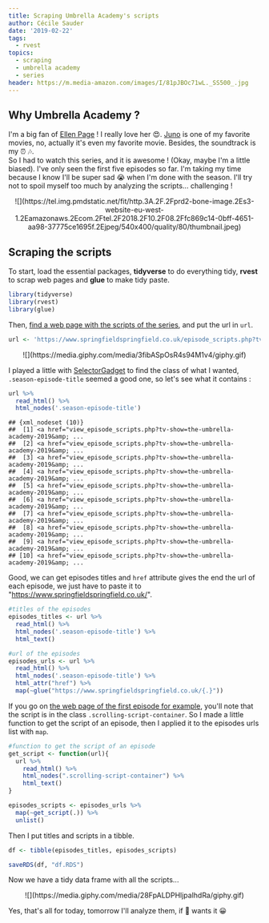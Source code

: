 ```yaml
---
title: Scraping Umbrella Academy's scripts
author: Cécile Sauder
date: '2019-02-22'
tags:
  - rvest
topics:
  - scraping
  - umbrella academy
  - series
header: https://m.media-amazon.com/images/I/81pJBOc71wL._SS500_.jpg
---
```



## Why Umbrella Academy ?   

I'm a big fan of [Ellen Page](https://en.wikipedia.org/wiki/Ellen_Page) ! I really love her 😍. [Juno](https://www.imdb.com/title/tt0467406/) is one of my favorite movies, no, actually it's even my favorite movie. Besides, the soundtrack is my ⏰ 🎶.   
So I had to watch this series, and it is awesome ! (Okay, maybe I'm a little biased). I've only seen the first five episodes so far. I'm taking my time because I know I'll be super sad 😭 when I'm done with the season. I'll try not to spoil myself too much by analyzing the scripts... challenging !  

<p align="center">
![](https://tel.img.pmdstatic.net/fit/http.3A.2F.2Fprd2-bone-image.2Es3-website-eu-west-1.2Eamazonaws.2Ecom.2Ftel.2F2018.2F10.2F08.2Ffc869c14-0bff-4651-aa98-37775ce1695f.2Ejpeg/540x400/quality/80/thumbnail.jpeg)
</p>

## Scraping the scripts

To start, load the essential packages, **tidyverse** to do everything tidy, **rvest** to scrap web pages and **glue** to make tidy paste. 


```r
library(tidyverse)
library(rvest)
library(glue)
```

Then, [find a web page with the scripts of the series](http://lmgtfy.com/?q=script+umbrella+academy), and put the url in `url`.

```r
url <- 'https://www.springfieldspringfield.co.uk/episode_scripts.php?tv-show=the-umbrella-academy-2019&season=1'
```

<p align="center">
![](https://media.giphy.com/media/3fibASpOsR4s94M1v4/giphy.gif)
</p>

I played a little with [SelectorGadget](https://selectorgadget.com/) to find the class of what I wanted, `.season-episode-title` seemed a good one, so let's see what it contains :


```r
url %>%
  read_html() %>%
  html_nodes('.season-episode-title')
```

```
## {xml_nodeset (10)}
##  [1] <a href="view_episode_scripts.php?tv-show=the-umbrella-academy-2019&amp; ...
##  [2] <a href="view_episode_scripts.php?tv-show=the-umbrella-academy-2019&amp; ...
##  [3] <a href="view_episode_scripts.php?tv-show=the-umbrella-academy-2019&amp; ...
##  [4] <a href="view_episode_scripts.php?tv-show=the-umbrella-academy-2019&amp; ...
##  [5] <a href="view_episode_scripts.php?tv-show=the-umbrella-academy-2019&amp; ...
##  [6] <a href="view_episode_scripts.php?tv-show=the-umbrella-academy-2019&amp; ...
##  [7] <a href="view_episode_scripts.php?tv-show=the-umbrella-academy-2019&amp; ...
##  [8] <a href="view_episode_scripts.php?tv-show=the-umbrella-academy-2019&amp; ...
##  [9] <a href="view_episode_scripts.php?tv-show=the-umbrella-academy-2019&amp; ...
## [10] <a href="view_episode_scripts.php?tv-show=the-umbrella-academy-2019&amp; ...
```

Good, we can get episodes titles and `href` attribute gives the end the url of each episode, we just have to paste it to "https://www.springfieldspringfield.co.uk/". 


```r
#titles of the episodes
episodes_titles <- url %>%
  read_html() %>%
  html_nodes('.season-episode-title') %>%
  html_text()

#url of the episodes
episodes_urls <- url %>%
  read_html() %>%
  html_nodes('.season-episode-title') %>%
  html_attr("href") %>%
  map(~glue("https://www.springfieldspringfield.co.uk/{.}")) 
```

If you go on [the web page of the first episode for example](https://www.springfieldspringfield.co.uk/view_episode_scripts.php?tv-show=the-umbrella-academy-2019&episode=s01e01), you'll note that the script is in the class `.scrolling-script-container`. So I made a little function to get the script of an episode, then I applied it to the episodes urls list with `map`.


```r
#function to get the script of an episode
get_script <- function(url){
  url %>%
    read_html() %>%
    html_nodes(".scrolling-script-container") %>%
    html_text()
}

episodes_scripts <- episodes_urls %>%
  map(~get_script(.)) %>%
  unlist()
```

Then I put titles and scripts in a tibble.


```r
df <- tibble(episodes_titles, episodes_scripts)

saveRDS(df, "df.RDS")
```

Now we have a tidy data frame with all the scripts... 

<p align="center">
![](https://media.giphy.com/media/28FpALDPHljpalhdRa/giphy.gif)
</p>

Yes, that's all for today, tomorrow I'll analyze them, if 👶 wants it 😀
